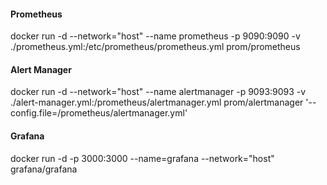 #### Prometheus
docker run -d --network="host" --name prometheus -p 9090:9090 -v ./prometheus.yml:/etc/prometheus/prometheus.yml prom/prometheus

#### Alert Manager
docker run -d --network="host" --name alertmanager -p 9093:9093 -v ./alert-manager.yml:/prometheus/alertmanager.yml prom/alertmanager '--config.file=/prometheus/alertmanager.yml'

#### Grafana
docker run -d -p 3000:3000 --name=grafana --network="host" grafana/grafana
